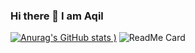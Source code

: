 ### Hi there 👋 I am Aqil
[![Anurag's GitHub stats](https://github-readme-stats.vercel.app/api?username=hoshmandaqil&count_private=true&show_icons=true&theme=dark)
)](https://github.com/anuraghazra/github-readme-stats)
![ReadMe Card](https://github-readme-stats.vercel.app/api/pin/?username=hoshmandaqil&repo=YourRepositoryName)


